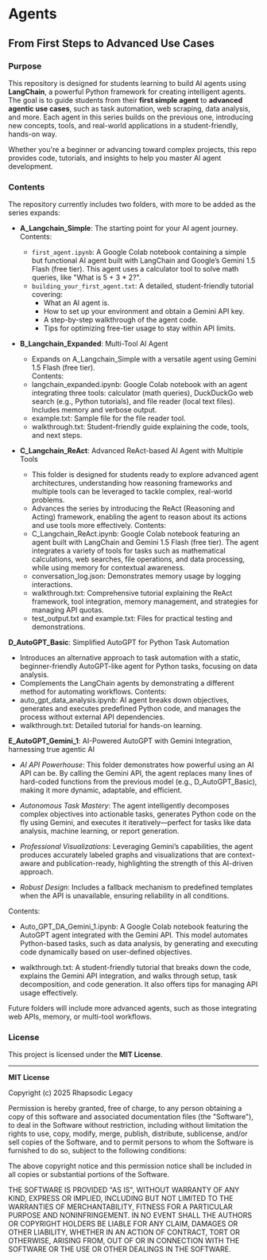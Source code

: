 # Agents  
## From First Steps to Advanced Use Cases   
  
### Purpose 
This repository is designed for students learning to build AI agents using **LangChain**, a powerful Python framework for creating intelligent agents. The goal is to guide students from their **first simple agent** to **advanced agentic use cases**, such as task automation, web scraping, data analysis, and more. Each agent in this series builds on the previous one, introducing new concepts, tools, and real-world applications in a student-friendly, hands-on way.  
   
Whether you're a beginner or advancing toward complex projects, this repo provides code, tutorials, and insights to help you master AI agent development.
   
### Contents   
The repository currently includes two folders, with more to be added as the series expands:  
    
- **A_Langchain_Simple**: The starting point for your AI agent journey.      
  Contents:  
  - `first_agent.ipynb`: A Google Colab notebook containing a simple but functional AI agent built with LangChain and Google’s Gemini 1.5 Flash (free tier). This agent uses a calculator tool to solve math queries, like "What is 5 + 3 * 2?".   
  - `building_your_first_agent.txt`: A detailed, student-friendly tutorial covering:   
    - What an AI agent is.       
    - How to set up your environment and obtain a Gemini API key.
    - A step-by-step walkthrough of the agent code.    
    - Tips for optimizing free-tier usage to stay within API limits.       
   
- **B_Langchain_Expanded**: Multi-Tool AI Agent  
  - Expands on A_Langchain_Simple with a versatile agent using Gemini 1.5 Flash (free tier).  
  Contents:   
  - langchain_expanded.ipynb: Google Colab notebook with an agent integrating three tools: calculator (math queries), DuckDuckGo web search (e.g., Python tutorials), and file reader (local text files). Includes memory and verbose output.
  - example.txt: Sample file for the file reader tool.
  - walkthrough.txt: Student-friendly guide explaining the code, tools, and next steps.
 
- **C_Langchain_ReAct**: Advanced ReAct-based AI Agent with Multiple Tools
  - This folder is designed for students ready to explore advanced agent architectures, understanding how reasoning frameworks and multiple tools can be leveraged to tackle complex, real-world problems.
  - Advances the series by introducing the ReAct (Reasoning and Acting) framework, enabling the agent to reason about its actions and use tools more effectively.
  Contents:
  - C_Langchain_ReAct.ipynb: Google Colab notebook featuring an agent built with LangChain and Gemini 1.5 Flash (free tier). The agent integrates a variety of tools for tasks such as  mathematical calculations, web searches, file operations, and data processing, while using memory for contextual awareness.
  - conversation_log.json: Demonstrates memory usage by logging interactions.
  - walkthrough.txt: Comprehensive tutorial explaining the ReAct framework, tool integration, memory management, and strategies for managing API quotas.
  - test_output.txt and example.txt: Files for practical testing and demonstrations. 

**D_AutoGPT_Basic**: Simplified AutoGPT for Python Task Automation
  - Introduces an alternative approach to task automation with a static, beginner-friendly AutoGPT-like agent for Python tasks, focusing on data analysis.
  - Complements the LangChain agents by demonstrating a different method for automating workflows.
  Contents:
  - auto_gpt_data_analysis.ipynb: AI agent breaks down objectives, generates and executes predefined Python code, and manages the process without external API dependencies.
  - walkthrough.txt: Detailed tutorial for hands-on learning. 

**E_AutoGPT_Gemini_1**: AI-Powered AutoGPT with Gemini Integration, harnessing true agentic AI

  - *AI API Powerhouse*: This folder demonstrates how powerful using an AI API can be. By calling the Gemini API, the agent replaces many lines of hard-coded functions from the previous model (e.g., D_AutoGPT_Basic), making it more dynamic, adaptable, and efficient.

  - *Autonomous Task Mastery*: The agent intelligently decomposes complex objectives into actionable tasks, generates Python code on the fly using Gemini, and executes it iteratively—perfect for tasks like data analysis, machine learning, or report generation.

  - *Professional Visualizations*: Leveraging Gemini’s capabilities, the agent produces accurately labeled graphs and visualizations that are context-aware and publication-ready, highlighting the strength of this AI-driven approach.

  - *Robust Design*: Includes a fallback mechanism to predefined templates when the API is unavailable, ensuring reliability in all conditions.

  Contents:
  - Auto_GPT_DA_Gemini_1.ipynb: A Google Colab notebook featuring the AutoGPT agent integrated with the Gemini API. This model automates Python-based tasks, such as data analysis, by generating and executing code dynamically based on user-defined objectives.

  - walkthrough.txt: A student-friendly tutorial that breaks down the code, explains the Gemini API integration, and walks through setup, task decomposition, and code generation. It also offers tips for managing API usage effectively.



Future folders will include more advanced agents, such as those integrating web APIs, memory, or multi-tool workflows.


### License
This project is licensed under the **MIT License**. 

---

**MIT License**

Copyright (c) 2025 Rhapsodic Legacy

Permission is hereby granted, free of charge, to any person obtaining a copy of this software and associated documentation files (the "Software"), to deal in the Software without restriction, including without limitation the rights to use, copy, modify, merge, publish, distribute, sublicense, and/or sell copies of the Software, and to permit persons to whom the Software is furnished to do so, subject to the following conditions:

The above copyright notice and this permission notice shall be included in all copies or substantial portions of the Software.

THE SOFTWARE IS PROVIDED "AS IS", WITHOUT WARRANTY OF ANY KIND, EXPRESS OR IMPLIED, INCLUDING BUT NOT LIMITED TO THE WARRANTIES OF MERCHANTABILITY, FITNESS FOR A PARTICULAR PURPOSE AND NONINFRINGEMENT. IN NO EVENT SHALL THE AUTHORS OR COPYRIGHT HOLDERS BE LIABLE FOR ANY CLAIM, DAMAGES OR OTHER LIABILITY, WHETHER IN AN ACTION OF CONTRACT, TORT OR OTHERWISE, ARISING FROM, OUT OF OR IN CONNECTION WITH THE SOFTWARE OR THE USE OR OTHER DEALINGS IN THE SOFTWARE.
